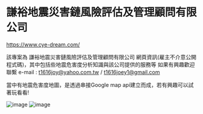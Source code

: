 # 謙裕地震災害鏈風險評估及管理顧問有限公司

https://www.cye-dream.com/

該專案為 謙裕地震災害鏈風險評估及管理顧問有限公司 網頁資訊(雇主不介意公開程式碼)，其中包括些地震危害度分析知識與該公司提供的服務等
如果有興趣歡迎聯繫 e-mail : t1616joy@yahoo.com.tw / t1616joey1@gmail.com

當中有地震危害度地圖，是透過串接Google map api建立而成，若有興趣可以試著玩看看!

![image](https://user-images.githubusercontent.com/43988698/215308430-8d5ff1d3-ab70-47ee-a97b-2a256f2f6be7.png)
![image](https://user-images.githubusercontent.com/43988698/215308457-c17392cb-c48e-47c0-b7bb-65f4d4a0eed6.png)
